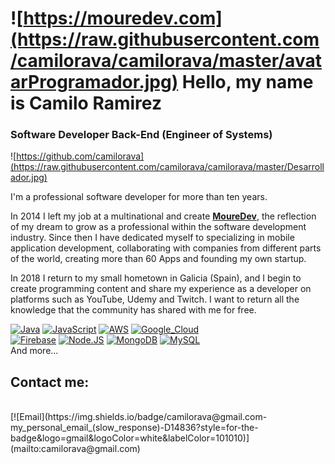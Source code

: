 # ![https://mouredev.com](https://raw.githubusercontent.com/camilorava/camilorava/master/avatarProgramador.jpg) Hello, my name is Camilo Ramirez
### Software Developer Back-End (Engineer of Systems)

![https://github.com/camilorava](https://raw.githubusercontent.com/camilorava/camilorava/master/Desarrollador.jpg)

I'm a professional software developer for more than ten years.

In 2014 I left my job at a multinational and create [**MoureDev**](https://mouredev.com), the reflection of my dream to grow as a professional within the software development industry.
Since then I have dedicated myself to specializing in mobile application development, collaborating with companies from different parts of the world, creating more than 60 Apps and founding my own startup.

In 2018 I return to my small hometown in Galicia (Spain), and I begin to create programming content and share my experience as a developer on platforms such as YouTube, Udemy and Twitch. I want to return all the knowledge that the community has shared with me for free.

[![Java](https://img.shields.io/badge/Java-007396?style=for-the-badge&logo=java&logoColor=white&labelColor=101010)]()
[![JavaScript](https://img.shields.io/badge/JavaScript-F7DF1E?style=for-the-badge&logo=javascript&logoColor=white&labelColor=101010)]()
[![AWS](https://img.shields.io/badge/AWS-232F3E?style=for-the-badge&logo=amazon-aws&logoColor=white&labelColor=101010)]()
[![Google_Cloud](https://img.shields.io/badge/Google_Cloud-4285F4?style=for-the-badge&logo=google_cloud&logoColor=white&labelColor=101010)]()
</br>
[![Firebase](https://img.shields.io/badge/Firebase-FFCA28?style=for-the-badge&logo=firebase&logoColor=white&labelColor=101010)]()
[![Node.JS](https://img.shields.io/badge/Node.JS-339933?style=for-the-badge&logo=node.js&logoColor=white&labelColor=101010)]()
[![MongoDB](https://img.shields.io/badge/MongoDB-47A248?style=for-the-badge&logo=mongodb&logoColor=white&labelColor=101010)]()
[![MySQL](https://img.shields.io/badge/MySQL-4479A1?style=for-the-badge&logo=mysql&logoColor=white&labelColor=101010)]()
</br>
And more...

## Contact me:

</br>
[![Email](https://img.shields.io/badge/camilorava@gmail.com-my_personal_email_(slow_response)-D14836?style=for-the-badge&logo=gmail&logoColor=white&labelColor=101010)](mailto:camilorava@gmail.com)
